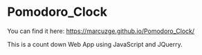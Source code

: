 # Pomodoro_Clock

You can find it here:  https://marcuzge.github.io/Pomodoro_Clock/

This is a count down Web App using JavaScript and JQuerry. 
